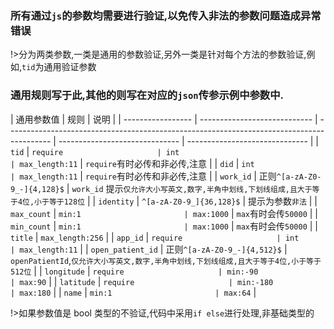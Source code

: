 ### 所有通过`js`的参数均需要进行验证,以免传入非法的参数问题造成异常错误

!>分为两类参数,一类是通用的参数验证,另外一类是针对每个方法的参数验证,例如,`tid`为通用验证参数

### 通用规则写于此,其他的则写在对应的`json`传参示例中参数中.

| 通用参数值        | 规则                         | 说明                                                                                      |
| ----------------- | ---------------------------- | ----------------------------------------------------------------------------------------- | ------------------------------ | ------------------------------ |
| `tid`             | `require                     | int                                                                                       | max_length:11`                 | `require`有时必传和非必传,注意 |
| `did`             | `int                         | max_length:11`                                                                            | `require`有时必传和非必传,注意 |
| `work_id`         | 正则`^[a-zA-Z0-9_-]{4,128}$` | `work_id` 提示`仅允许大小写英文,数字,半角中划线,下划线组成,且大于等于4位,小于等于128位`   |
| `identity`        | `^[a-zA-Z0-9_]{36,128}$`     | 提示为参数`非法`                                                                          |
| `max_count`       | `min:1                       | max:1000`                                                                                 | `max`有时会传`50000`           |
| `min_count`       | `min:1                       | max:1000`                                                                                 | `max`有时会传`50000`           |
| `title`           | `max_length:256`             |
| `app_id`          | `require                     | int                                                                                       | max_length:11`                 |
| `open_patient_id` | 正则`^[a-zA-Z0-9_-]{4,512}$` | `openPatientId`,`仅允许大小写英文,数字,半角中划线,下划线组成,且大于等于4位,小于等于512位` |
| `longitude`       | `require                     | min:-90                                                                                   | max:90`                        |
| `latitude`        | `require                     | min:-180                                                                                  | max:180`                       |
| `name`            | `min:1                       | max:64`                                                                                   |

!>如果参数值是 bool 类型的不验证,代码中采用`if else`进行处理,非基础类型的
